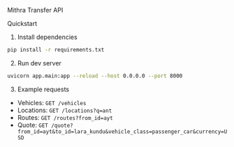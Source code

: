 Mithra Transfer API

Quickstart

1. Install dependencies

```bash
pip install -r requirements.txt
```

2. Run dev server

```bash
uvicorn app.main:app --reload --host 0.0.0.0 --port 8000
```

3. Example requests

- Vehicles: `GET /vehicles`
- Locations: `GET /locations?q=ant`
- Routes: `GET /routes?from_id=ayt`
- Quote: `GET /quote?from_id=ayt&to_id=lara_kundu&vehicle_class=passenger_car&currency=USD`
